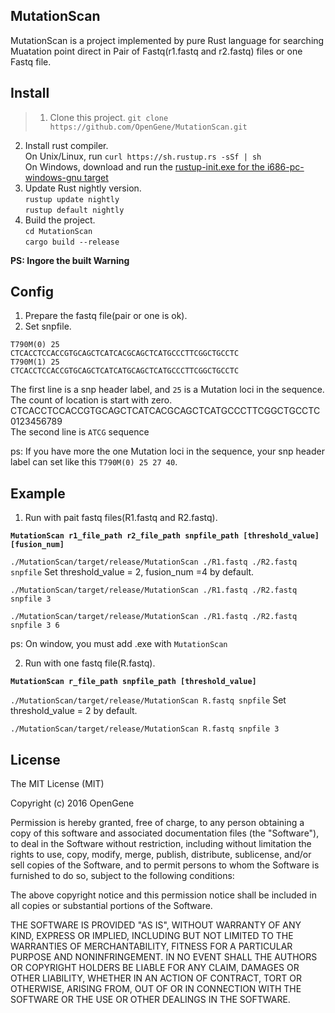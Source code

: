 ## MutationScan
MutationScan is a project implemented by pure Rust language for searching Muatation point direct in Pair of Fastq(r1.fastq and r2.fastq) files or one Fastq file.

## Install
> 1. Clone this project. `git clone https://github.com/OpenGene/MutationScan.git`  
2. Install rust compiler.  
On Unix/Linux, run `curl https://sh.rustup.rs -sSf | sh`  
On Windows, download and run the [rustup-init.exe for the i686-pc-windows-gnu target](https://static.rust-lang.org/rustup/dist/i686-pc-windows-gnu/rustup-init.exe)  
3. Update Rust nightly version.  
`rustup update nightly`  
`rustup default nightly`  
4. Build the project.  
`cd MutationScan`  
`cargo build --release`  

**PS: Ingore the built Warning**

## Config

1. Prepare the fastq file(pair or one is ok).
2. Set snpfile.
```
T790M(0) 25
CTCACCTCCACCGTGCAGCTCATCACGCAGCTCATGCCCTTCGGCTGCCTC
T790M(1) 25
CTCACCTCCACCGTGCAGCTCATCATGCAGCTCATGCCCTTCGGCTGCCTC
```
The first line is a snp header label, and `25` is a Mutation loci in the sequence. 
The count of location is start with zero.
CTCACCTCCACCGTGCAGCTCATCACGCAGCTCATGCCCTTCGGCTGCCTC  
0123456789  
The second line is `ATCG` sequence

ps: If you have more the one Mutation loci in the sequence, your snp header label can set like this `T790M(0) 25 27 40`.

## Example
1. Run with pait fastq files(R1.fastq and R2.fastq).

**`MutationScan r1_file_path r2_file_path snpfile_path [threshold_value] [fusion_num]`**

`./MutationScan/target/release/MutationScan ./R1.fastq ./R2.fastq snpfile`
Set threshold_value = 2, fusion_num =4 by default.

`./MutationScan/target/release/MutationScan ./R1.fastq ./R2.fastq snpfile 3`

`./MutationScan/target/release/MutationScan ./R1.fastq ./R2.fastq snpfile 3 6`

ps: On window, you must add .exe with `MutationScan`

2. Run with one fastq file(R.fastq).

**`MutationScan r_file_path snpfile_path [threshold_value]`**

`./MutationScan/target/release/MutationScan R.fastq snpfile`
Set threshold_value = 2 by default.

`./MutationScan/target/release/MutationScan R.fastq snpfile 3`

## License

The MIT License (MIT)

Copyright (c) 2016 OpenGene

Permission is hereby granted, free of charge, to any person obtaining a copy
of this software and associated documentation files (the "Software"), to deal
in the Software without restriction, including without limitation the rights
to use, copy, modify, merge, publish, distribute, sublicense, and/or sell
copies of the Software, and to permit persons to whom the Software is
furnished to do so, subject to the following conditions:

The above copyright notice and this permission notice shall be included in all
copies or substantial portions of the Software.

THE SOFTWARE IS PROVIDED "AS IS", WITHOUT WARRANTY OF ANY KIND, EXPRESS OR
IMPLIED, INCLUDING BUT NOT LIMITED TO THE WARRANTIES OF MERCHANTABILITY,
FITNESS FOR A PARTICULAR PURPOSE AND NONINFRINGEMENT. IN NO EVENT SHALL THE
AUTHORS OR COPYRIGHT HOLDERS BE LIABLE FOR ANY CLAIM, DAMAGES OR OTHER
LIABILITY, WHETHER IN AN ACTION OF CONTRACT, TORT OR OTHERWISE, ARISING FROM,
OUT OF OR IN CONNECTION WITH THE SOFTWARE OR THE USE OR OTHER DEALINGS IN THE
SOFTWARE.
